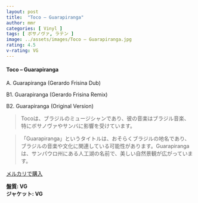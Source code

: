 ```yaml
---
layout: post
title:  "Toco – Guarapiranga"
author: mmr
categories: [ Vinyl ]
tags: [ ボサノヴァ, ラテン ]
image: ../assets/images/Toco – Guarapiranga.jpg
rating: 4.5
v-rating: VG
---
```


#### Toco – Guarapiranga

A. Guarapiranga (Gerardo Frisina Dub)

B1. Guarapiranga (Gerardo Frisina Remix)

B2. Guarapiranga (Original Version)

> Tocoは、ブラジルのミュージシャンであり、彼の音楽はブラジル音楽、特にボサノヴァやサンバに影響を受けています。

> 「Guarapiranga」というタイトルは、おそらくブラジルの地名であり、ブラジルの音楽や文化に関連している可能性があります。Guarapirangaは、サンパウロ州にある人工湖の名前で、美しい自然景観が広がっています。


[メルカリで購入](https://jp.mercari.com/item/m91471951758)

<div class="mt-4 mb-4 d-flex align-items-center">
<strong class="mr-1">盤質: VG</strong>
</div>
<div class="mt-4 mb-4 d-flex align-items-center">
<strong class="mr-1">ジャケット: VG</strong>
</div>
